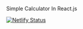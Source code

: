 Simple Calculator In React.js

[![Netlify Status](https://api.netlify.com/api/v1/badges/92832c8a-2af4-46da-b7c7-9916e05e379d/deploy-status)](https://app.netlify.com/sites/jade-react-calulator/deploys)
